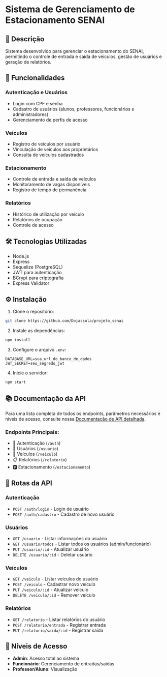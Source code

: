 # Sistema de Gerenciamento de Estacionamento SENAI

## 📝 Descrição
Sistema desenvolvido para gerenciar o estacionamento do SENAI, permitindo o controle de entrada e saída de veículos, gestão de usuários e geração de relatórios.

## 🚀 Funcionalidades

### Autenticação e Usuários
- Login com CPF e senha
- Cadastro de usuários (alunos, professores, funcionários e administradores)
- Gerenciamento de perfis de acesso

### Veículos
- Registro de veículos por usuário
- Vinculação de veículos aos proprietários
- Consulta de veículos cadastrados

### Estacionamento
- Controle de entrada e saída de veículos
- Monitoramento de vagas disponíveis
- Registro de tempo de permanência

### Relatórios
- Histórico de utilização por veículo
- Relatórios de ocupação
- Controle de acesso

## 🛠️ Tecnologias Utilizadas
- Node.js
- Express
- Sequelize (PostgreSQL)
- JWT para autenticação
- BCrypt para criptografia
- Express Validator

## ⚙️ Instalação

1. Clone o repositório:
```bash
git clone https://github.com/Dojassola/projeto_senai
```

2. Instale as dependências:
```bash
npm install
```

3. Configure o arquivo `.env`:
```
DATABASE_URL=sua_url_do_banco_de_dados
JWT_SECRET=seu_segredo_jwt
```

4. Inicie o servidor:
```bash
npm start
```

## 📚 Documentação da API
Para uma lista completa de todos os endpoints, parâmetros necessários e níveis de acesso, consulte nossa [Documentação de API detalhada](docs/api-endpoints.md).

### Endpoints Principais:
- 🔐 Autenticação (`/auth`)
- 👥 Usuários (`/usuario`)
- 🚗 Veículos (`/veiculo`)
- 📋 Relatórios (`/relatorio`)
- 🅿️ Estacionamento (`/estacionamento`)

## 🔑 Rotas da API

### Autenticação
- `POST /auth/login` - Login de usuário
- `POST /auth/cadastro` - Cadastro de novo usuário

### Usuários
- `GET /usuario` - Listar informações do usuário
- `GET /usuario/todos` - Listar todos os usuários (admin/funcionário)
- `PUT /usuario/:id` - Atualizar usuário
- `DELETE /usuario/:id` - Deletar usuário

### Veículos
- `GET /veiculo` - Listar veículos do usuário
- `POST /veiculo` - Cadastrar novo veículo
- `PUT /veiculo/:id` - Atualizar veículo
- `DELETE /veiculo/:id` - Remover veículo

### Relatórios
- `GET /relatorio` - Listar relatórios do usuário
- `POST /relatorio/entrada` - Registrar entrada
- `PUT /relatorio/saida/:id` - Registrar saída

## 👥 Níveis de Acesso
- **Admin**: Acesso total ao sistema
- **Funcionário**: Gerenciamento de entradas/saídas
- **Professor/Aluno**: Visualização
